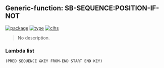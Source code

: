 ## Generic-function: SB-SEQUENCE:POSITION-IF-NOT
[![package](https://img.shields.io/badge/Package-SB--SEQUENCE-5f9ea0.svg?style=social&colorA=999999)](../) [![type](https://img.shields.io/badge/Type-Generic--Function-5f9ea0.svg?style=social&colorA=999999)](../#generic-function) [![clhs](https://img.shields.io/badge/CLHS-POSITION--IF--NOT-5f9ea0.svg?style=social&colorA=999999)](http://www.lispworks.com/documentation/HyperSpec/Body/f_pos_p.htm) 

> No description.

### Lambda list
```
(PRED SEQUENCE &KEY FROM-END START END KEY)
```
